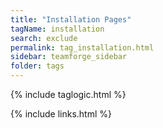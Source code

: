 ```yaml
---
title: "Installation Pages"
tagName: installation
search: exclude
permalink: tag_installation.html
sidebar: teamforge_sidebar
folder: tags
---
```

{% include taglogic.html %}

{% include links.html %}
